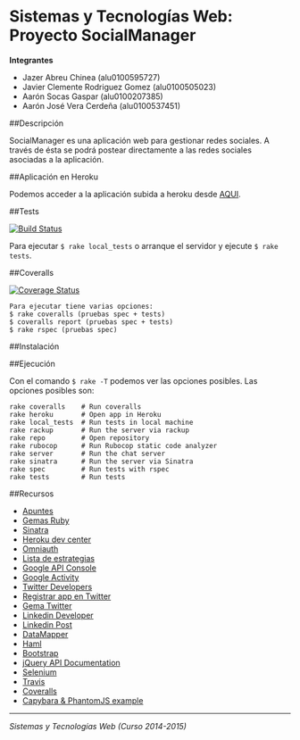 # Sistemas y Tecnologías Web: Proyecto SocialManager

**Integrantes**
  - Jazer Abreu Chinea (alu0100595727)
  - Javier Clemente Rodriguez Gomez (alu0100505023)
  - Aarón Socas Gaspar (alu0100207385)
  - Aarón José Vera Cerdeña (alu0100537451)


##Descripción

SocialManager es una aplicación web para gestionar redes sociales. A través de ésta se podrá postear 
directamente a las redes sociales asociadas a la aplicación.


##Aplicación en Heroku

Podemos acceder a la aplicación subida a heroku desde [AQUI](http://socialmanager.herokuapp.com/).


##Tests

[![Build Status](https://travis-ci.org/alu0100207385/SocialManager.svg)](https://travis-ci.org/alu0100207385/SocialManager)

Para ejecutar `$ rake local_tests` o arranque el servidor y ejecute `$ rake tests`.


##Coveralls

[![Coverage Status](https://coveralls.io/repos/alu0100207385/SocialManager/badge.png?branch=testing)](https://coveralls.io/r/alu0100207385/SocialManager?branch=testing)
```
Para ejecutar tiene varias opciones:
$ rake coveralls (pruebas spec + tests)
$ coveralls report (pruebas spec + tests)
$ rake rspec (pruebas spec)
```

##Instalación



##Ejecución

Con el comando `$ rake -T` podemos ver las opciones posibles.
Las opciones posibles son:

```
rake coveralls    # Run coveralls
rake heroku       # Open app in Heroku
rake local_tests  # Run tests in local machine
rake rackup       # Run the server via rackup
rake repo         # Open repository
rake rubocop      # Run Rubocop static code analyzer
rake server       # Run the chat server
rake sinatra      # Run the server via Sinatra
rake spec         # Run tests with rspec
rake tests        # Run tests

```

##Recursos

* [Apuntes](http://nereida.deioc.ull.es/~lpp/perlexamples/)
* [Gemas Ruby](https://rubygems.org/)
* [Sinatra](http://www.rubydoc.info/gems/sinatra)
* [Heroku dev center](https://devcenter.heroku.com/)
* [Omniauth](http://intridea.github.io/omniauth/)
* [Lista de estrategias](https://github.com/intridea/omniauth/wiki/List-of-Strategies)
* [Google API Console](https://code.google.com/apis/console)
* [Google Activity](https://developers.google.com/+/api/moment-types?hl=es)
* [Twitter Developers](https://dev.twitter.com/overview/documentation)
* [Registrar app en Twitter](https://apps.twitter.com/app/new)
* [Gema Twitter](http://sferik.github.io/twitter/)
* [Linkedin Developer](https://developer.linkedin.com/documents/authentication)
* [Linkedin Post](https://developer.linkedin.com/documents/share-api#toggleview:id=ruby)
* [DataMapper](http://datamapper.org/getting-started.html)
* [Haml](http://haml.info/)
* [Bootstrap](http://getbootstrap.com/css/)
* [jQuery API Documentation](http://api.jquery.com/)
* [Selenium](http://www.seleniumhq.org/)
* [Travis](https://travis-ci.org/)
* [Coveralls](https://coveralls.io/)
* [Capybara & PhantomJS example](http://nereida.deioc.ull.es/~lpp/perlexamples/node305.html#chapter:capybara)

-------------------------
*Sistemas y Tecnologías Web (Curso 2014-2015)*
